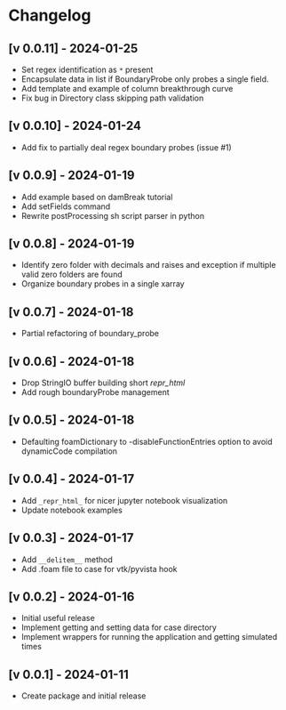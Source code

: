 # Changelog

## [v 0.0.11] - 2024-01-25
- Set regex identification as `*` present
- Encapsulate data in list if BoundaryProbe only probes a single field.
- Add template and example of column breakthrough curve
- Fix bug in Directory class skipping path validation

## [v 0.0.10] - 2024-01-24
- Add fix to partially deal regex boundary probes (issue #1)

## [v 0.0.9] - 2024-01-19
- Add example based on damBreak tutorial
- Add setFields command 
- Rewrite postProcessing sh script parser in python

## [v 0.0.8] - 2024-01-19
- Identify zero folder with decimals and raises and exception if multiple valid zero folders are found
- Organize boundary probes in a single xarray

## [v 0.0.7] - 2024-01-18
- Partial refactoring of boundary_probe 

## [v 0.0.6] - 2024-01-18
- Drop StringIO buffer building short _repr_html_
- Add rough boundaryProbe management

## [v 0.0.5] - 2024-01-18
- Defaulting foamDictionary to -disableFunctionEntries option to avoid dynamicCode compilation

## [v 0.0.4] - 2024-01-17
- Add `_repr_html_` for nicer jupyter notebook visualization
- Update notebook examples

## [v 0.0.3] - 2024-01-17
- Add `__delitem__` method
- Add .foam file to case for vtk/pyvista hook

## [v 0.0.2] - 2024-01-16
- Initial useful release
- Implement getting and setting data for case directory
- Implement wrappers for running the application and getting simulated times 

## [v 0.0.1] - 2024-01-11
- Create package and initial release